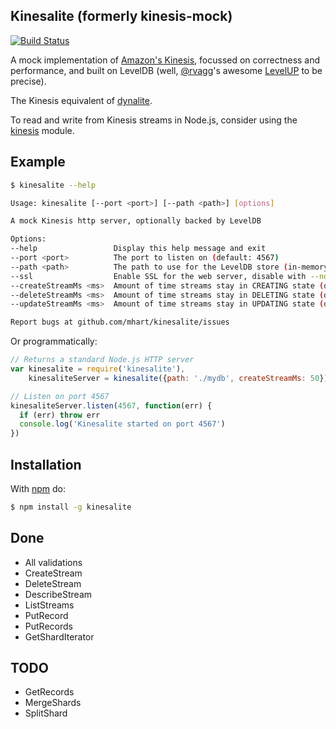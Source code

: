 Kinesalite (formerly kinesis-mock)
----------------------------------

[![Build Status](https://secure.travis-ci.org/mhart/kinesalite.png?branch=master)](http://travis-ci.org/mhart/kinesalite)

A mock implementation of [Amazon's Kinesis](http://docs.aws.amazon.com/kinesis/latest/APIReference/),
focussed on correctness and performance, and built on LevelDB
(well, [@rvagg](https://github.com/rvagg)'s awesome [LevelUP](https://github.com/rvagg/node-levelup) to be precise).

The Kinesis equivalent of [dynalite](https://github.com/mhart/dynalite).

To read and write from Kinesis streams in Node.js, consider using the [kinesis](https://github.com/mhart/kinesis)
module.

Example
-------

```sh
$ kinesalite --help

Usage: kinesalite [--port <port>] [--path <path>] [options]

A mock Kinesis http server, optionally backed by LevelDB

Options:
--help                 Display this help message and exit
--port <port>          The port to listen on (default: 4567)
--path <path>          The path to use for the LevelDB store (in-memory by default)
--ssl                  Enable SSL for the web server, disable with --no-ssl (default: true)
--createStreamMs <ms>  Amount of time streams stay in CREATING state (default: 500)
--deleteStreamMs <ms>  Amount of time streams stay in DELETING state (default: 500)
--updateStreamMs <ms>  Amount of time streams stay in UPDATING state (default: 500)

Report bugs at github.com/mhart/kinesalite/issues
```

Or programmatically:

```js
// Returns a standard Node.js HTTP server
var kinesalite = require('kinesalite'),
    kinesaliteServer = kinesalite({path: './mydb', createStreamMs: 50})

// Listen on port 4567
kinesaliteServer.listen(4567, function(err) {
  if (err) throw err
  console.log('Kinesalite started on port 4567')
})
```

Installation
------------

With [npm](http://npmjs.org/) do:

```sh
$ npm install -g kinesalite
```

Done
----

* All validations
* CreateStream
* DeleteStream
* DescribeStream
* ListStreams
* PutRecord
* PutRecords
* GetShardIterator

TODO
----

* GetRecords
* MergeShards
* SplitShard
